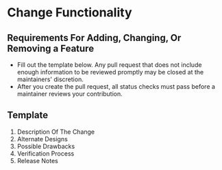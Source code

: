# Change Functionality

## Requirements For Adding, Changing, Or Removing a Feature

* Fill out the template below. Any pull request that does not include enough information to be reviewed promptly may be closed at the maintainers' discretion.
* After you create the pull request, all status checks must pass before a maintainer reviews your contribution.

## Template

1. Description Of The Change
2. Alternate Designs
3. Possible Drawbacks
4. Verification Process
5. Release Notes

